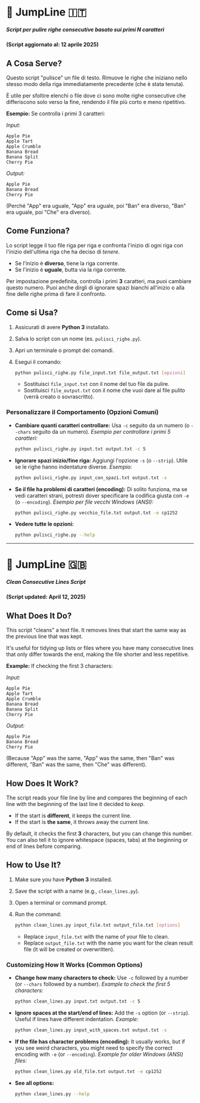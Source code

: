# 🚀 JumpLine 🇮🇹

##### Script per pulire righe consecutive basato sui primi N caratteri

**(Script aggiornato al: 12 aprile 2025)**

## A Cosa Serve?

Questo script "pulisce" un file di testo. Rimuove le righe che iniziano nello stesso modo della riga immediatamente precedente (che è stata tenuta).

È utile per sfoltire elenchi o file dove ci sono molte righe consecutive che differiscono solo verso la fine, rendendo il file più corto e meno ripetitivo.

**Esempio:** Se controlla i primi 3 caratteri:

*Input:*
```plaintext
Apple Pie
Apple Tart
Apple Crumble
Banana Bread
Banana Split
Cherry Pie
```

*Output:*
```plaintext
Apple Pie
Banana Bread
Cherry Pie
```
(Perché "App" era uguale, "App" era uguale, poi "Ban" era diverso, "Ban" era uguale, poi "Che" era diverso).

## Come Funziona?

Lo script legge il tuo file riga per riga e confronta l'inizio di ogni riga con l'inizio dell'ultima riga che ha deciso di *tenere*.

* Se l'inizio è **diverso**, tiene la riga corrente.
* Se l'inizio è **uguale**, butta via la riga corrente.

Per impostazione predefinita, controlla i primi **3** caratteri, ma puoi cambiare questo numero. Puoi anche dirgli di ignorare spazi bianchi all'inizio o alla fine delle righe prima di fare il confronto.

## Come si Usa?

1.  Assicurati di avere **Python 3** installato.
2.  Salva lo script con un nome (es. `pulisci_righe.py`).
3.  Apri un terminale o prompt dei comandi.
4.  Esegui il comando:

    ```bash
    python pulisci_righe.py file_input.txt file_output.txt [opzioni]
    ```

    * Sostituisci `file_input.txt` con il nome del tuo file da pulire.
    * Sostituisci `file_output.txt` con il nome che vuoi dare al file pulito (verrà creato o sovrascritto).

### Personalizzare il Comportamento (Opzioni Comuni)

* **Cambiare quanti caratteri controllare:**
    Usa `-c` seguito da un numero (o `--chars` seguito da un numero).
    *Esempio per controllare i primi 5 caratteri:*
    ```bash
    python pulisci_righe.py input.txt output.txt -c 5
    ```

* **Ignorare spazi inizio/fine riga:**
    Aggiungi l'opzione `-s` (o `--strip`). Utile se le righe hanno indentature diverse.
    *Esempio:*
    ```bash
    python pulisci_righe.py input_con_spazi.txt output.txt -s
    ```

* **Se il file ha problemi di caratteri (encoding):**
    Di solito funziona, ma se vedi caratteri strani, potresti dover specificare la codifica giusta con `-e` (o `--encoding`).
    *Esempio per file vecchi Windows (ANSI):*
    ```bash
    python pulisci_righe.py vecchio_file.txt output.txt -e cp1252
    ```

* **Vedere tutte le opzioni:**
    ```bash
    python pulisci_righe.py --help
    ```

---

# 🚀 JumpLine 🇬🇧

##### Clean Consecutive Lines Script

**(Script updated: April 12, 2025)**

## What Does It Do?

This script "cleans" a text file. It removes lines that start the same way as the previous line that was kept.

It's useful for tidying up lists or files where you have many consecutive lines that only differ towards the end, making the file shorter and less repetitive.

**Example:** If checking the first 3 characters:

*Input:*
```plaintext
Apple Pie
Apple Tart
Apple Crumble
Banana Bread
Banana Split
Cherry Pie
```

*Output:*
```plaintext
Apple Pie
Banana Bread
Cherry Pie
```
(Because "App" was the same, "App" was the same, then "Ban" was different, "Ban" was the same, then "Che" was different).

## How Does It Work?

The script reads your file line by line and compares the beginning of each line with the beginning of the last line it decided to *keep*.

* If the start is **different**, it keeps the current line.
* If the start is **the same**, it throws away the current line.

By default, it checks the first **3** characters, but you can change this number. You can also tell it to ignore whitespace (spaces, tabs) at the beginning or end of lines before comparing.

## How to Use It?

1.  Make sure you have **Python 3** installed.
2.  Save the script with a name (e.g., `clean_lines.py`).
3.  Open a terminal or command prompt.
4.  Run the command:

    ```bash
    python clean_lines.py input_file.txt output_file.txt [options]
    ```

    * Replace `input_file.txt` with the name of your file to clean.
    * Replace `output_file.txt` with the name you want for the clean result file (it will be created or overwritten).

### Customizing How It Works (Common Options)

* **Change how many characters to check:**
    Use `-c` followed by a number (or `--chars` followed by a number).
    *Example to check the first 5 characters:*
    ```bash
    python clean_lines.py input.txt output.txt -c 5
    ```

* **Ignore spaces at the start/end of lines:**
    Add the `-s` option (or `--strip`). Useful if lines have different indentation.
    *Example:*
    ```bash
    python clean_lines.py input_with_spaces.txt output.txt -s
    ```

* **If the file has character problems (encoding):**
    It usually works, but if you see weird characters, you might need to specify the correct encoding with `-e` (or `--encoding`).
    *Example for older Windows (ANSI) files:*
    ```bash
    python clean_lines.py old_file.txt output.txt -e cp1252
    ```

* **See all options:**
    ```bash
    python clean_lines.py --help
    ```
